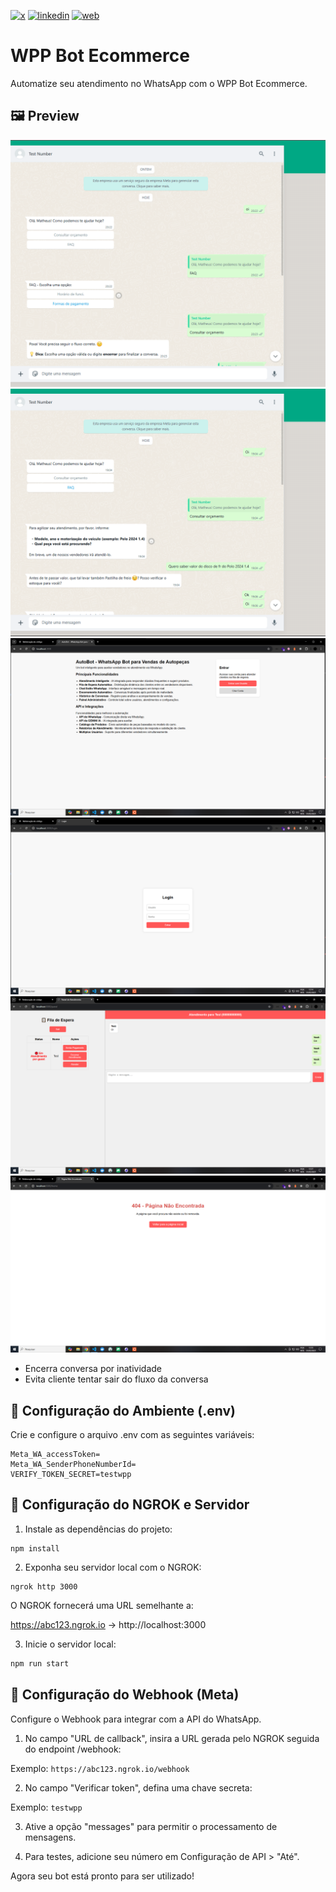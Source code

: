 [![x](https://img.shields.io/badge/X-000000?style=for-the-badge&logo=X&logoColor=white)](https://twitter.com/t_h_e_u)
[![linkedin](https://img.shields.io/badge/Linkedin-0A66C2?style=for-the-badge&logo=linkedin&logoColor=white)](https://www.linkedin.com/in/matheusgbatista/)
[![web](https://img.shields.io/badge/web-000000?style=for-the-badge&logo=web&logoColor=white)](https://t-heu.github.io)

# WPP Bot Ecommerce

Automatize seu atendimento no WhatsApp com o WPP Bot Ecommerce.

## 🖼️ Preview

![alt text](docs/image.png "Scree Home")
![alt text](docs/preview.png "Scree Home")
![alt text](docs/a.png "Scree Home")
![alt text](docs/b.png "Scree Home")
![alt text](docs/c.png "Scree Home")
![alt text](docs/d.png "Scree Home")

- Encerra conversa por inatividade
- Evita cliente tentar sair do fluxo da conversa

## 📌 Configuração do Ambiente (.env)

Crie e configure o arquivo .env com as seguintes variáveis:
```
Meta_WA_accessToken=
Meta_WA_SenderPhoneNumberId=
VERIFY_TOKEN_SECRET=testwpp
```

## 🚀 Configuração do NGROK e Servidor

1. Instale as dependências do projeto:
```
npm install
```

2. Exponha seu servidor local com o NGROK:
```
ngrok http 3000
```
O NGROK fornecerá uma URL semelhante a:

https://abc123.ngrok.io -> http://localhost:3000

3. Inicie o servidor local:

```sh
npm run start
```

## 🔗 Configuração do Webhook (Meta)

Configure o Webhook para integrar com a API do WhatsApp.

1. No campo "URL de callback", insira a URL gerada pelo NGROK seguida do endpoint /webhook:

Exemplo: `https://abc123.ngrok.io/webhook`

2. No campo "Verificar token", defina uma chave secreta:

Exemplo: `testwpp`

3. Ative a opção "messages" para permitir o processamento de mensagens.

4. Para testes, adicione seu número em Configuração de API > "Até".

Agora seu bot está pronto para ser utilizado!
